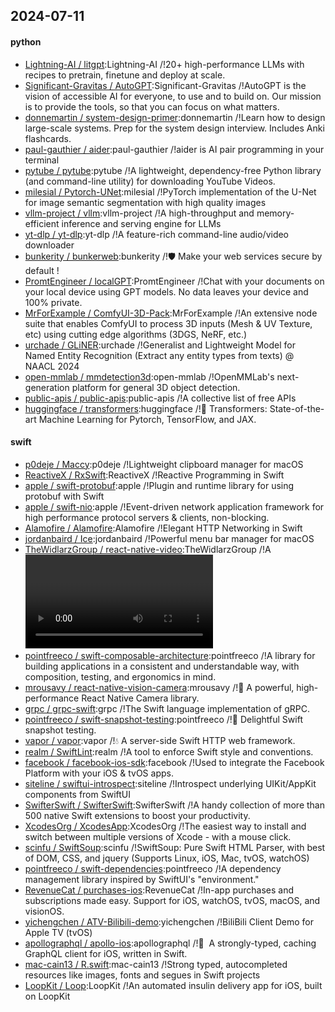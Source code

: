 ## 2024-07-11

#### python
* [Lightning-AI / litgpt](https://github.com/Lightning-AI/litgpt):Lightning-AI /!20+ high-performance LLMs with recipes to pretrain, finetune and deploy at scale.
* [Significant-Gravitas / AutoGPT](https://github.com/Significant-Gravitas/AutoGPT):Significant-Gravitas /!AutoGPT is the vision of accessible AI for everyone, to use and to build on. Our mission is to provide the tools, so that you can focus on what matters.
* [donnemartin / system-design-primer](https://github.com/donnemartin/system-design-primer):donnemartin /!Learn how to design large-scale systems. Prep for the system design interview. Includes Anki flashcards.
* [paul-gauthier / aider](https://github.com/paul-gauthier/aider):paul-gauthier /!aider is AI pair programming in your terminal
* [pytube / pytube](https://github.com/pytube/pytube):pytube /!A lightweight, dependency-free Python library (and command-line utility) for downloading YouTube Videos.
* [milesial / Pytorch-UNet](https://github.com/milesial/Pytorch-UNet):milesial /!PyTorch implementation of the U-Net for image semantic segmentation with high quality images
* [vllm-project / vllm](https://github.com/vllm-project/vllm):vllm-project /!A high-throughput and memory-efficient inference and serving engine for LLMs
* [yt-dlp / yt-dlp](https://github.com/yt-dlp/yt-dlp):yt-dlp /!A feature-rich command-line audio/video downloader
* [bunkerity / bunkerweb](https://github.com/bunkerity/bunkerweb):bunkerity /!🛡️ Make your web services secure by default !
* [PromtEngineer / localGPT](https://github.com/PromtEngineer/localGPT):PromtEngineer /!Chat with your documents on your local device using GPT models. No data leaves your device and 100% private.
* [MrForExample / ComfyUI-3D-Pack](https://github.com/MrForExample/ComfyUI-3D-Pack):MrForExample /!An extensive node suite that enables ComfyUI to process 3D inputs (Mesh & UV Texture, etc) using cutting edge algorithms (3DGS, NeRF, etc.)
* [urchade / GLiNER](https://github.com/urchade/GLiNER):urchade /!Generalist and Lightweight Model for Named Entity Recognition (Extract any entity types from texts) @ NAACL 2024
* [open-mmlab / mmdetection3d](https://github.com/open-mmlab/mmdetection3d):open-mmlab /!OpenMMLab's next-generation platform for general 3D object detection.
* [public-apis / public-apis](https://github.com/public-apis/public-apis):public-apis /!A collective list of free APIs
* [huggingface / transformers](https://github.com/huggingface/transformers):huggingface /!🤗 Transformers: State-of-the-art Machine Learning for Pytorch, TensorFlow, and JAX.

#### swift
* [p0deje / Maccy](https://github.com/p0deje/Maccy):p0deje /!Lightweight clipboard manager for macOS
* [ReactiveX / RxSwift](https://github.com/ReactiveX/RxSwift):ReactiveX /!Reactive Programming in Swift
* [apple / swift-protobuf](https://github.com/apple/swift-protobuf):apple /!Plugin and runtime library for using protobuf with Swift
* [apple / swift-nio](https://github.com/apple/swift-nio):apple /!Event-driven network application framework for high performance protocol servers & clients, non-blocking.
* [Alamofire / Alamofire](https://github.com/Alamofire/Alamofire):Alamofire /!Elegant HTTP Networking in Swift
* [jordanbaird / Ice](https://github.com/jordanbaird/Ice):jordanbaird /!Powerful menu bar manager for macOS
* [TheWidlarzGroup / react-native-video](https://github.com/TheWidlarzGroup/react-native-video):TheWidlarzGroup /!A <Video /> component for react-native
* [pointfreeco / swift-composable-architecture](https://github.com/pointfreeco/swift-composable-architecture):pointfreeco /!A library for building applications in a consistent and understandable way, with composition, testing, and ergonomics in mind.
* [mrousavy / react-native-vision-camera](https://github.com/mrousavy/react-native-vision-camera):mrousavy /!📸 A powerful, high-performance React Native Camera library.
* [grpc / grpc-swift](https://github.com/grpc/grpc-swift):grpc /!The Swift language implementation of gRPC.
* [pointfreeco / swift-snapshot-testing](https://github.com/pointfreeco/swift-snapshot-testing):pointfreeco /!📸 Delightful Swift snapshot testing.
* [vapor / vapor](https://github.com/vapor/vapor):vapor /!💧 A server-side Swift HTTP web framework.
* [realm / SwiftLint](https://github.com/realm/SwiftLint):realm /!A tool to enforce Swift style and conventions.
* [facebook / facebook-ios-sdk](https://github.com/facebook/facebook-ios-sdk):facebook /!Used to integrate the Facebook Platform with your iOS & tvOS apps.
* [siteline / swiftui-introspect](https://github.com/siteline/swiftui-introspect):siteline /!Introspect underlying UIKit/AppKit components from SwiftUI
* [SwifterSwift / SwifterSwift](https://github.com/SwifterSwift/SwifterSwift):SwifterSwift /!A handy collection of more than 500 native Swift extensions to boost your productivity.
* [XcodesOrg / XcodesApp](https://github.com/XcodesOrg/XcodesApp):XcodesOrg /!The easiest way to install and switch between multiple versions of Xcode - with a mouse click.
* [scinfu / SwiftSoup](https://github.com/scinfu/SwiftSoup):scinfu /!SwiftSoup: Pure Swift HTML Parser, with best of DOM, CSS, and jquery (Supports Linux, iOS, Mac, tvOS, watchOS)
* [pointfreeco / swift-dependencies](https://github.com/pointfreeco/swift-dependencies):pointfreeco /!A dependency management library inspired by SwiftUI's "environment."
* [RevenueCat / purchases-ios](https://github.com/RevenueCat/purchases-ios):RevenueCat /!In-app purchases and subscriptions made easy. Support for iOS, watchOS, tvOS, macOS, and visionOS.
* [yichengchen / ATV-Bilibili-demo](https://github.com/yichengchen/ATV-Bilibili-demo):yichengchen /!BiliBili Client Demo for Apple TV (tvOS)
* [apollographql / apollo-ios](https://github.com/apollographql/apollo-ios):apollographql /!📱  A strongly-typed, caching GraphQL client for iOS, written in Swift.
* [mac-cain13 / R.swift](https://github.com/mac-cain13/R.swift):mac-cain13 /!Strong typed, autocompleted resources like images, fonts and segues in Swift projects
* [LoopKit / Loop](https://github.com/LoopKit/Loop):LoopKit /!An automated insulin delivery app for iOS, built on LoopKit
